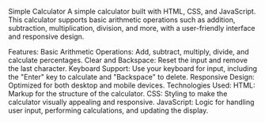 Simple Calculator
A simple calculator built with HTML, CSS, and JavaScript. This calculator supports basic arithmetic operations such as addition, subtraction, multiplication, division, and more, with a user-friendly interface and responsive design.

Features:
Basic Arithmetic Operations: Add, subtract, multiply, divide, and calculate percentages.
Clear and Backspace: Reset the input and remove the last character.
Keyboard Support: Use your keyboard for input, including the "Enter" key to calculate and "Backspace" to delete.
Responsive Design: Optimized for both desktop and mobile devices.
Technologies Used:
HTML: Markup for the structure of the calculator.
CSS: Styling to make the calculator visually appealing and responsive.
JavaScript: Logic for handling user input, performing calculations, and updating the display.
